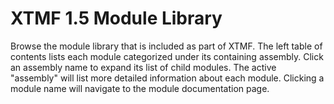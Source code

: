 # XTMF 1.5 Module Library

Browse the module library that is included as part of XTMF. The left table of contents lists each module categorized under its containing assembly. Click an assembly name to expand its list of child modules. The active "assembly" will list more detailed information about each module. Clicking a module name will navigate to the module documentation page.